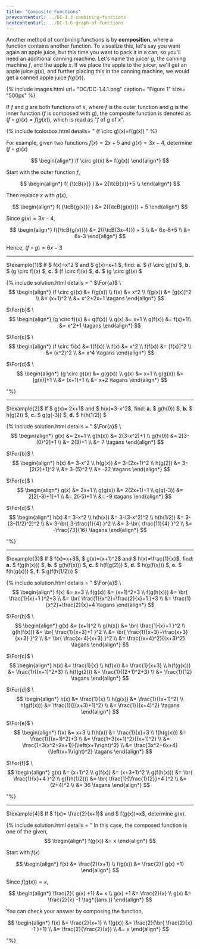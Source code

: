 ```yaml
---
title: "Composite Functions"
prevcontenturl: ../DC-1.3-combining-functions
nextcontenturl: ../DC-1.6-graph-of-functions
---
```


Another method of combining functions is by **composition**, where a function contains another function. To visualize this, let's say you want again an apple juice, but this time you want to pack it in a can, so you'll need an additional canning machine. Let's name the juicer $g$, the canning machine $f$, and the apple $x$. If we place the apple to the juicer, we'll get an apple juice $g(x)$, and further placing this in the canning machine, we would get a canned apple juice $f(g(x))$. 



{% include images.html 
    url= "DC/DC-1.4.1.png" 
    caption= "Figure 1"
    size= "500px"
%}



If $f$ and $g$ are both functions of $x$, where $f$ is the outer function and $g$ is the inner function ($f$ is composed with $g$), the composite function is denoted as $(f \circ g)(x)=f(g(x))$, which is read as "$f$ of $g$ of $x$".

{% include tcolorbox.html 
    details= "
	(f \circ g)(x)=f(g(x))
    "
%}


For example, given two functions $f(x)=2x+5$ and $g(x)=3x-4$, determine $(f \circ g)(x)$

$$
\begin{align*}
	(f \circ g)(x) &= f(g(x))
\end{align*}
$$

Start with the outer function $f$,

$$
\begin{align*}
	f( {\tcB{x}} ) &= 2{\tcB{x}}+5 \\
\end{align*}
$$

Then replace $x$ with $g(x)$,

$$
\begin{align*}
	f( {\tcB{g(x)}} ) &= 2({\tcB{g(x)}}) + 5
\end{align*}
$$

Since $g(x)=3x-4$,

$$
\begin{align*}
	f({\tcB{g(x)}}) &= 2({\tcB{3x-4}}) + 5 \\
	&= 6x-8+5 \\
	&= 6x-3
\end{align*}
$$

Hence, $(f \circ g)= 6x-3$

---
$\example{1}$
If $ f(x)=x^2 $ and $ g(x)=x+1 $, find:
**a.** $ (f \circ g)(x) $,
**b.** $ (g \circ f)(x) $,
**c.** $ (f \circ f)(x) $,
**d.** $ (g \circ g)(x) $



{% include solution.html details = "
$\For{a}$ \\
$$
\begin{align*}
	(f \circ g)(x) &=  f(g(x)) \\ 
	f(x) &= x^2 \\
	f(g(x)) &=	[g(x)]^2 \\
	&= (x+1)^2 \\
	&= x^2+2x+1		\tagans
\end{align*} 
$$


$\For{b}$ \\
$$
\begin{align*}
	(g \circ f)(x) &=  g(f(x)) \\
	g(x) &= x+1 \\
	g(f(x)) &= f(x)+1\\
	&= x^2+1			\tagans
\end{align*} 
$$


$\For{c}$ \\
$$
\begin{align*}
	(f \circ f)(x) &=  f(f(x)) \\
	f(x) &= x^2 \\
	f(f(x)) &= [f(x)]^2 \\
	&= (x^2)^2 \\
	&= x^4			\tagans
\end{align*} 
$$


$\For{d}$ \\
$$
\begin{align*}
	(g \circ g)(x) &=  g(g(x)) \\
	g(x) &= x+1 \\
	g(g(x)) &= [g(x)]+1 \\
	&= (x+1)+1 \\
	&= x+2			\tagans
\end{align*} 
$$

"%}



	
---
$\example{2}$ 
If $ g(x)= 2x+1$ and $ h(x)=3-x^2$, find:
**a.** $ g(h(0)) $,
**b.** $ h(g(2)) $,
**c.** $ g(g(-3)) $,
**d.** $ h(h(1/2)) $

{% include solution.html details = "
$\For{a}$ \\
$$
\begin{align*}
	g(x) &= 2x+1 \\
	g(h(x)) &= 2(3-x^2)+1 \\
	g(h(0)) &= 2[3-(0)^2]+1 \\
	&= 2(3)+1 \\
	&= 7		\tagans
\end{align*} 
$$


$\For{b}$ \\
$$
\begin{align*}
	h(x) &= 3-x^2 \\
	h(g(x)) &= 3-(2x+1)^2 \\
	h(g(2)) &= 3-[2(2)+1]^2 \\
	&= 3-(5)^2 \\
	&= -22	\tagans
\end{align*} 
$$


$\For{c}$ \\
$$
\begin{align*}
	g(x) &= 2x+1 \\
	g(g(x)) &= 2(2x+1)+1 \\
	g(g(-3)) &= 2[2(-3)+1]+1 \\
	&= 2(-5)+1 \\
	&= -9	\tagans
\end{align*} 
$$


$\For{d}$ \\
$$
\begin{align*}
	h(x) &= 3-x^2 \\
	h(h(x)) &= 3-(3-x^2)^2 \\
	h(h(1/2)) &= 3-[3-(1/2)^2]^2 \\
	&= 3-\br{ 3-\frac{1}{4} }^2 \\
	&= 3-\br{ \frac{11}{4} }^2 \\
	&= -\frac{73}{16}	\tagans
\end{align*} 
$$

"%}





---
$\example{3}$
If $ f(x)=x+3$, $ g(x)=(x+1)^2$ and $ h(x)=\frac{1}{x}$, find:
**a.** $ f(g(h(x))) $,
**b.** $ g(h(f(x))) $,
**c.** $ h(f(g(2))) $,
**d.** $ h(g(f(x))) $,
**e.** $ f(h(g(x))) $,
**f.** $ g(f(h(1/2))) $


{% include solution.html details = "
$\For{a}$ \\
$$
\begin{align*}
	f(x) &= x+3 \\
	f(g(x)) &= (x+1)^2+3 \\
	f(g(h(x))) &= \br{ \frac{1}{x}+1 }^2+3 \\
	&= \br{ \frac{1}{x^2}+\frac{2}{x}+1 }+3 \\
	&= \frac{1}{x^2}+\frac{2}{x}+4	\tagans
\end{align*} 
$$


$\For{b}$ \\
$$
\begin{align*}
	g(x) &= (x+1)^2 \\
	g(h(x)) &= \br{ \frac{1}{x}+1 }^2 \\
	g(h(f(x))) &= \br{ \frac{1}{x+3}+1 }^2 \\
	&= \br{ \frac{1}{x+3}+\frac{x+3}{x+3} }^2 \\
	&= \br{ \frac{x+4}{x+3} }^2 \\    
	&= \frac{(x+4)^2}{(x+3)^2}	\tagans
\end{align*} 
$$


$\For{c}$ \\
$$
\begin{align*}
	h(x) &= \frac{1}{x} \\
	h(f(x)) &= \frac{1}{x+3} \\
	h(f(g(x))) &= \frac{1}{(x+1)^2+3} \\
	h(f(g(2))) &= \frac{1}{(2+1)^2+3} \\
	&= \frac{1}{12}			\tagans
\end{align*} 
$$


$\For{d}$ \\
$$
\begin{align*}
	h(x) &= \frac{1}{x} \\
	h(g(x)) &= \frac{1}{(x+1)^2} \\
	h(g(f(x))) &= \frac{1}{[(x+3)+1]^2} \\
	&= \frac{1}{(x+4)^2}		\tagans
\end{align*} 
$$


$\For{e}$ \\
$$
\begin{align*}
	f(x) &= x+3 \\
	f(h(x)) &= \frac{1}{x}+3 \\
	f(h(g(x))) &= \frac{1}{(x+1)^2}+3  \\
	&= \frac{1+3(x+1)^2}{(x+1)^2} \\
	&= \frac{1+3(x^2+2x+1)}{\left(x+1\right)^2} \\
	&= \frac{3x^2+6x+4}{\left(x+1\right)^2}	\tagans
\end{align*} 
$$


$\For{f}$ \\
$$
\begin{align*}
	g(x) &= (x+1)^2 \\
	g(f(x)) &= (x+3+1)^2 \\
	g(f(h(x))) &= \br{ \frac{1}{x}+4 }^2  \\
	g(f(h(1/2))) &= \br{ \frac{1}{\frac{1}{2}}+4 }^2  \\
	&= (2+4)^2 \\
	&= 36		\tagans
\end{align*} 
$$

"%}




---	
$\example{4}$
If $ f(x)= \frac{2}{x+1}$ and $ f(g(x))=x$, determine $g(x)$.

{% include solution.html details = "
In this case, the composed function is one of the given,  
$$
\begin{align*}
	f(g(x)) &= x
\end{align*}
$$

Start with $f(x)$

$$
\begin{align*}
	f(x) &= \frac{2}{x+1} \\
	f(g(x)) &= \frac{2}{ g(x) +1}
\end{align*}
$$

Since $f(g(x))=x$,

$$
\begin{align*}
	\frac{2}{ g(x) +1} &= x \\
	g(x) +1 &= \frac{2}{x} \\
	g(x) &= \frac{2}{x} -1		\tag*{(ans.)}
\end{align*}
$$

You can check your answer by composing the function,

$$
\begin{align*}
	f(x) &= \frac{2}{x+1} \\
	f(g(x)) &= 	\frac{2}{\br{ \frac{2}{x} -1 }+1} \\
	&= \frac{2}{\frac{2}{x}} \\
	&= x
\end{align*}
$$

"%}